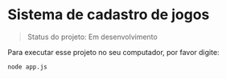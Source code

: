 # Sistema de cadastro de jogos

> Status do projeto: Em desenvolvimento

Para executar esse projeto no seu computador, por favor digite:
```
node app.js
```
